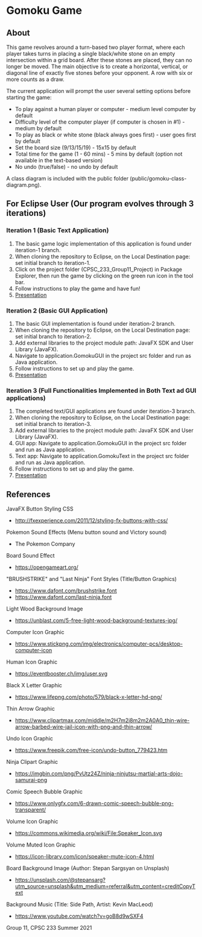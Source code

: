 # Gomoku Game

## About
This game revolves around a turn-based two player format, where each player takes turns in placing a single black/white stone on an empty intersection within a grid board. After these stones are placed, they can no longer be moved. The main objective is to create a horizontal, vertical, or diagonal line of exactly five stones before your opponent. A row with six or more counts as a draw. 

The current application will prompt the user several setting options before starting the game:
- To play against a human player or computer - medium level computer by default
- Difficulty level of the computer player (if computer is chosen in #1) - medium by default
- To play as black or white stone (black always goes first) - user goes first by default
- Set the board size (9/13/15/19) - 15x15 by default
- Total time for the game (1 - 60 mins) - 5 mins by default (option not available in the text-based version)
- No undo (true/false) - no undo by default

A class diagram is included with the public folder (public/gomoku-class-diagram.png).

## For Eclipse User (Our program evolves through 3 iterations)

### Iteration 1 (Basic Text Application)
1. The basic game logic implementation of this application is found under iteration-1 branch.
2. When cloning the repository to Eclipse, on the Local Destination page: set initial branch to iteration-1.
3. Click on the project folder (CPSC_233_Group11_Project) in Package Explorer, then run the game by clicking on the green run icon in the tool bar.
4. Follow instructions to play the game and have fun!
5. [Presentation](https://youtu.be/9exlNxKA8N0)

### Iteration 2 (Basic GUI Application)
1. The basic GUI implementation is found under iteration-2 branch.
2. When cloning the repository to Eclipse, on the Local Destination page: set initial branch to iteration-2.
3. Add external libraries to the project module path: JavaFX SDK and User Library (JavaFX).
4. Navigate to application.GomokuGUI in the project src folder and run as Java application.
5. Follow instructions to set up and play the game.
6. [Presentation](https://youtu.be/bFNUTb7zZOg)

### Iteration 3 (Full Functionalities Implemented in Both Text ad GUI applications)
1. The completed text/GUI applications are found under iteration-3 branch.
2. When cloning the repository to Eclipse, on the Local Destination page: set initial branch to iteration-3.
3. Add external libraries to the project module path: JavaFX SDK and User Library (JavaFX).
4. GUI app: Navigate to application.GomokuGUI in the project src folder and run as Java application.
5. Text app: Navigate to application.GomokuText in the project src folder and run as Java application.
5. Follow instructions to set up and play the game.
6. [Presentation](https://youtu.be/azVboqJ3-oY)

## References
JavaFX Button Styling CSS
- http://fxexperience.com/2011/12/styling-fx-buttons-with-css/

Pokemon  Sound Effects (Menu button sound and Victory sound)
- The Pokemon  Company

Board Sound Effect
- https://opengameart.org/

"BRUSHSTRIKE" and "Last Ninja" Font Styles (Title/Button Graphics)
- https://www.dafont.com/brushstrike.font
- https://www.dafont.com/last-ninja.font

Light Wood Background Image
- https://unblast.com/5-free-light-wood-background-textures-jpg/

Computer Icon Graphic
- https://www.stickpng.com/img/electronics/computer-pcs/desktop-computer-icon

Human Icon Graphic
- https://eventbooster.ch/img/user.svg

Black X Letter Graphic
- https://www.lifepng.com/photo/579/black-x-letter-hd-png/

Thin Arrow Graphic
- https://www.clipartmax.com/middle/m2H7m2i8m2m2A0A0_thin-wire-arrow-barbed-wire-jail-icon-with-png-and-thin-arrow/

Undo Icon Graphic
- https://www.freepik.com/free-icon/undo-button_779423.htm

Ninja Clipart Graphic
- https://imgbin.com/png/PvUtz24Z/ninja-ninjutsu-martial-arts-dojo-samurai-png

Comic Speech Bubble Graphic
- https://www.onlygfx.com/6-drawn-comic-speech-bubble-png-transparent/

Volume Icon Graphic
- https://commons.wikimedia.org/wiki/File:Speaker_Icon.svg

Volume Muted Icon Graphic
- https://icon-library.com/icon/speaker-mute-icon-4.html

Board Background Image (Author: Stepan Sargsyan on Unsplash)
- https://unsplash.com/@stepansarg?utm_source=unsplash&utm_medium=referral&utm_content=creditCopyText
  
Background Music (Title: Side Path, Artist: Kevin MacLeod)
- https://www.youtube.com/watch?v=goB8d9wSXF4

Group 11, CPSC 233 Summer 2021